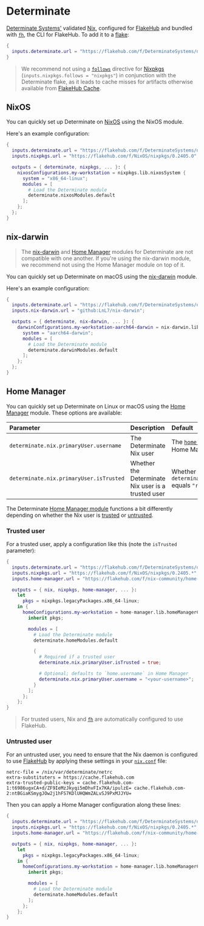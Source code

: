 # Determinate

[Determinate Systems'][detsys] validated [Nix], configured for [FlakeHub] and bundled with [`fh`][fh], the CLI for FlakeHub.
To add it to a [flake][flakes]:

```nix
{
  inputs.determinate.url = "https://flakehub.com/f/DeterminateSystems/determinate/0.1";
}
```

> We recommend not using a [`follows`][follows] directive for [Nixpkgs] (`inputs.nixpkgs.follows = "nixpkgs"`) in conjunction with the Determinate flake, as it leads to cache misses for artifacts otherwise available from [FlakeHub Cache][cache].

## NixOS

You can quickly set up Determinate on [NixOS] using the NixOS module.

Here's an example configuration:

```nix
{
  inputs.determinate.url = "https://flakehub.com/f/DeterminateSystems/determinate/0.1";
  inputs.nixpkgs.url = "https://flakehub.com/f/NixOS/nixpkgs/0.2405.0";

  outputs = { determinate, nixpkgs, ... }: {
    nixosConfigurations.my-workstation = nixpkgs.lib.nixosSystem {
      system = "x86_64-linux";
      modules = [
        # Load the Determinate module
        determinate.nixosModules.default
      ];
    };
  };
}
```

## nix-darwin

> The [nix-darwin] and [Home Manager][hm] modules for Determinate are not compatible with one another.
> If you're using the nix-darwin module, we recommend not using the Home Manager module on top of it.

You can quickly set up Determinate on macOS using the [nix-darwin] module.

Here's an example configuration:

```nix
{
  inputs.determinate.url = "https://flakehub.com/f/DeterminateSystems/determinate/0.1";
  inputs.nix-darwin.url = "github:LnL7/nix-darwin";

  outputs = { determinate, nix-darwin, ... }: {
    darwinConfigurations.my-workstation-aarch64-darwin = nix-darwin.lib.darwinSystem {
      system = "aarch64-darwin";
      modules = [
        # Load the Determinate module
        determinate.darwinModules.default
      ];
    };
  };
}
```

## Home Manager

You can quickly set up Determinate on Linux or macOS using the [Home Manager][hm] module.
These options are available:

| Parameter                               | Description                                        | Default                                                                        |
| :-------------------------------------- | :------------------------------------------------- | :----------------------------------------------------------------------------- |
| `determinate.nix.primaryUser.username`  | The Determinate Nix user                           | The [`home.username`][hm-username] parameter in the Home Manager configuration |
| `determinate.nix.primaryUser.isTrusted` | Whether the Determinate Nix user is a trusted user | Whether `determinate.nix.primaryUser.username` equals `"root"`                 |

The Determinate [Home Manager module][hm] functions a bit differently depending on whether the Nix user is [trusted](#trusted-user) or [untrusted](#untrusted-user).

### Trusted user

For a trusted user, apply a configuration like this (note the `isTrusted` parameter):

```nix
{
  inputs.determinate.url = "https://flakehub.com/f/DeterminateSystems/determinate/0.1";
  inputs.nixpkgs.url = "https://flakehub.com/f/NixOS/nixpkgs/0.2405.*";
  inputs.home-manager.url = "https://flakehub.com/f/nix-community/home-manager/0.2405.*";

  outputs = { nix, nixpkgs, home-manager, ... }:
    let
      pkgs = nixpkgs.legacyPackages.x86_64-linux;
    in {
      homeConfigurations.my-workstation = home-manager.lib.homeManagerConfiguration {
        inherit pkgs;

        modules = [
          # Load the Determinate module
          determinate.homeModules.default

          {
            # Required if a trusted user
            determinate.nix.primaryUser.isTrusted = true;

            # Optional; defaults to `home.username` in Home Manager
            determinate.nix.primaryUser.username = "<your-username>";
          }
        ];
      };
    };
}
```

> For trusted users, Nix and [`fh`][fh] are automatically configured to use FlakeHub.

### Untrusted user

For an untrusted user, you need to ensure that the Nix daemon is configured to use [FlakeHub] by applying these settings in your [`nix.conf`][nix-conf] file:

```shell
netrc-file = /nix/var/determinate/netrc
extra-substituters = https://cache.flakehub.com
extra-trusted-public-keys = cache.flakehub.com-1:t6986ugxCA+d/ZF9IeMzJkyqi5mDhvFIx7KA/ipulzE= cache.flakehub.com-2:ntBGiaKSmygJOw2j1hFS7KDlUHQWmZALvSJ9PxMJJYU=
```

Then you can apply a Home Manager configuration along these lines:

```nix
{
  inputs.determinate.url = "https://flakehub.com/f/DeterminateSystems/determinate/0.1";
  inputs.nixpkgs.url = "https://flakehub.com/f/NixOS/nixpkgs/0.2405.*";
  inputs.home-manager.url = "https://flakehub.com/f/nix-community/home-manager/0.2405.*";

  outputs = { nix, nixpkgs, home-manager, ... }:
    let
      pkgs = nixpkgs.legacyPackages.x86_64-linux;
    in {
      homeConfigurations.my-workstation = home-manager.lib.homeManagerConfiguration {
        inherit pkgs;

        modules = [
          # Load the Determinate module
          determinate.homeModules.default
        ];
      };
    };
}
```

[cache]: https://determinate.systems/posts/flakehub-cache-beta
[detsys]: https://determinate.systems
[fh]: https://github.com/DeterminateSystems/fh
[flakehub]: https://flakehub.com
[flakes]: https://zero-to-nix.com/concepts/flakes
[follows]: https://zero-to-nix.com/concepts/flakes#inputs
[hm]: https://github.com/nix-community/home-manager
[netrc]: https://www.gnu.org/software/inetutils/manual/html_node/The-_002enetrc-file.html
[nix]: https://zero-to-nix.com/concepts/nix
[nix-conf]: https://nix.dev/manual/nix/latest/command-ref/conf-file
[nix-darwin]: https://github.com/LnL7/nix-darwin
[nixos]: https://zero-to-nix.com/concepts/nixos
[nixpkgs]: https://zero-to-nix.com/concepts/nixpkgs
[hm-username]: https://nix-community.github.io/home-manager/options.xhtml#opt-home.username
